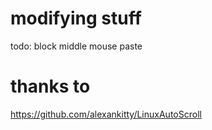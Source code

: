 # modifying stuff
todo: block middle mouse paste
# thanks to
https://github.com/alexankitty/LinuxAutoScroll
